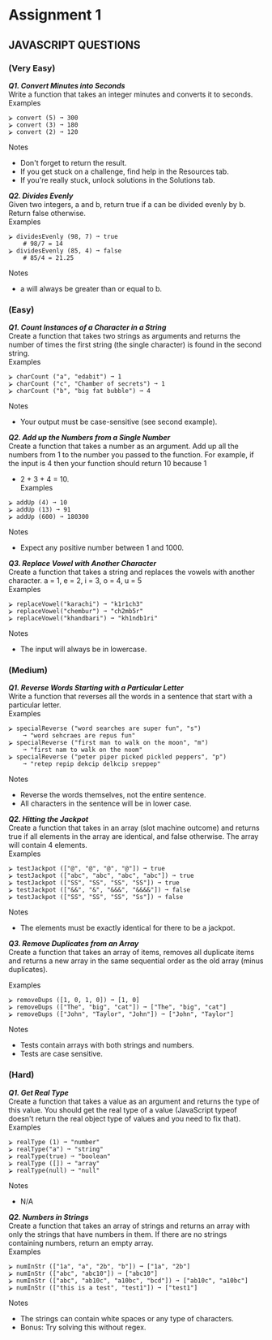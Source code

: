 # Assignment 1

## JAVASCRIPT QUESTIONS

### (Very Easy)

**_Q1. Convert Minutes into Seconds_** <br>
Write a function that takes an integer minutes and converts it to seconds.<br>
Examples
```
⮚ convert (5) ➞ 300
⮚ convert (3) ➞ 180
⮚ convert (2) ➞ 120
```
Notes
* Don&#39;t forget to return the result.
* If you get stuck on a challenge, find help in the Resources tab.
* If you&#39;re really stuck, unlock solutions in the Solutions tab. <br>

**_Q2. Divides Evenly_** <br>
Given two integers, a and b, return true if a can be divided evenly by b. Return false otherwise. <br>
Examples
```
⮚ dividesEvenly (98, 7) ➞ true
    # 98/7 = 14
⮚ dividesEvenly (85, 4) ➞ false
    # 85/4 = 21.25
```
Notes
* a will always be greater than or equal to b.

### (Easy)
**_Q1. Count Instances of a Character in a String_** <br>
Create a function that takes two strings as arguments and returns the number of times the first string
(the single character) is found in the second string. <br>
Examples
```
⮚ charCount ("a", "edabit") ➞ 1
⮚ charCount ("c", "Chamber of secrets") ➞ 1
⮚ charCount ("b", "big fat bubble") ➞ 4
```
Notes
* Your output must be case-sensitive (see second example).

**_Q2. Add up the Numbers from a Single Number_** <br>
Create a function that takes a number as an argument. Add up all the numbers from 1 to the number
you passed to the function. For example, if the input is 4 then your function should return 10 because 1
+ 2 + 3 + 4 = 10.<br>
Examples
```
⮚ addUp (4) ➞ 10
⮚ addUp (13) ➞ 91
⮚ addUp (600) ➞ 180300
```
Notes
* Expect any positive number between 1 and 1000.

**_Q3. Replace Vowel with Another Character_**<br>
Create a function that takes a string and replaces the vowels with another character.
a = 1, e = 2, i = 3, o = 4, u = 5<br>
Examples
```
⮚ replaceVowel("karachi") ➞ "k1r1ch3"
⮚ replaceVowel("chembur") ➞ "ch2mb5r"
⮚ replaceVowel("khandbari") ➞ "kh1ndb1ri"
```
Notes
* The input will always be in lowercase.

### (Medium)

**_Q1. Reverse Words Starting with a Particular Letter_**<br>
Write a function that reverses all the words in a sentence that start with a particular letter.<br>
Examples
```
⮚ specialReverse ("word searches are super fun", "s")
    ➞ "word sehcraes are repus fun"
⮚ specialReverse ("first man to walk on the moon", "m")
    ➞ "first nam to walk on the noom"
⮚ specialReverse ("peter piper picked pickled peppers", "p")
    ➞ "retep repip dekcip delkcip sreppep"
```
Notes
* Reverse the words themselves, not the entire sentence.
* All characters in the sentence will be in lower case.

**_Q2. Hitting the Jackpot_**<br>
Create a function that takes in an array (slot machine outcome) and returns true if all elements in the
array are identical, and false otherwise. The array will contain 4 elements.<br>
Examples
```
⮚ testJackpot (["@", "@", "@", "@"]) ➞ true
⮚ testJackpot (["abc", "abc", "abc", "abc"]) ➞ true
⮚ testJackpot (["SS", "SS", "SS", "SS"]) ➞ true
⮚ testJackpot (["&&", "&", "&&&", "&&&&"]) ➞ false
⮚ testJackpot (["SS", "SS", "SS", "Ss"]) ➞ false
```
Notes
* The elements must be exactly identical for there to be a jackpot.

**_Q3. Remove Duplicates from an Array_**<br>
Create a function that takes an array of items, removes all duplicate items and returns a new array in
the same sequential order as the old array (minus duplicates).<br>

Examples
```
⮚ removeDups ([1, 0, 1, 0]) ➞ [1, 0]
⮚ removeDups (["The", "big", "cat"]) ➞ ["The", "big", "cat"]
⮚ removeDups (["John", "Taylor", "John"]) ➞ ["John", "Taylor"]
```
Notes
* Tests contain arrays with both strings and numbers.
* Tests are case sensitive.

### (Hard)

**_Q1. Get Real Type_**<br>
Create a function that takes a value as an argument and returns the type of this value. You should get
the real type of a value (JavaScript typeof doesn&#39;t return the real object type of values and you need to
fix that).<br>
Examples
```
⮚ realType (1) ➞ "number"
⮚ realType("a") ➞ "string"
⮚ realType(true) ➞ "boolean"
⮚ realType ([]) ➞ "array"
⮚ realType(null) ➞ "null"
```
Notes
* N/A

**_Q2. Numbers in Strings_**<br>
Create a function that takes an array of strings and returns an array with only the strings that have
numbers in them. If there are no strings containing numbers, return an empty array.<br>
Examples
```
⮚ numInStr (["1a", "a", "2b", "b"]) ➞ ["1a", "2b"]
⮚ numInStr (["abc", "abc10"]) ➞ ["abc10"]
⮚ numInStr (["abc", "ab10c", "a10bc", "bcd"]) ➞ ["ab10c", "a10bc"]
⮚ numInStr (["this is a test", "test1"]) ➞ ["test1"]
```
Notes
* The strings can contain white spaces or any type of characters.
* Bonus: Try solving this without regex.
